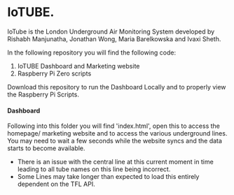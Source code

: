 # IoTUBE.

IoTube is the London Underground Air Monitoring System developed by Rishabh Manjunatha, Jonathan Wong, Maria Barelkowska and Ivaxi Sheth.

In the following repository you will find the following code:

1. IoTUBE Dashboard and Marketing website
2. Raspberry Pi Zero scripts 

Download this repository to run the Dashboard Locally and to properly view the Raspberry Pi Scripts.

#### Dashboard

Following into this folder you will find 'index.html', open this to access the homepage/ marketing website and to access the various underground lines.
You may need to wait a few seconds while the website syncs and the data starts to become available.

* There is an issue with the central line at this current moment in time leading to all tube names on this line being incorrect.
* Some Lines may take longer than expected to load this entirely dependent on the TFL API.